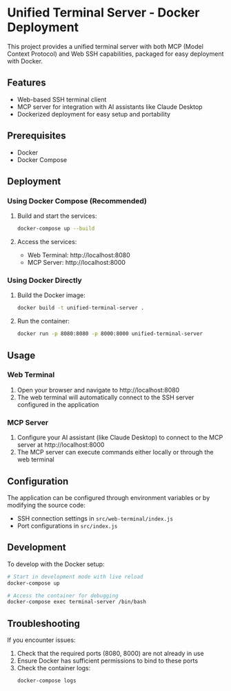 # Unified Terminal Server - Docker Deployment

This project provides a unified terminal server with both MCP (Model Context Protocol) and Web SSH capabilities, packaged for easy deployment with Docker.

## Features

- Web-based SSH terminal client
- MCP server for integration with AI assistants like Claude Desktop
- Dockerized deployment for easy setup and portability

## Prerequisites

- Docker
- Docker Compose

## Deployment

### Using Docker Compose (Recommended)

1. Build and start the services:
   ```bash
   docker-compose up --build
   ```

2. Access the services:
   - Web Terminal: http://localhost:8080
   - MCP Server: http://localhost:8000

### Using Docker Directly

1. Build the Docker image:
   ```bash
   docker build -t unified-terminal-server .
   ```

2. Run the container:
   ```bash
   docker run -p 8080:8080 -p 8000:8000 unified-terminal-server
   ```

## Usage

### Web Terminal

1. Open your browser and navigate to http://localhost:8080
2. The web terminal will automatically connect to the SSH server configured in the application

### MCP Server

1. Configure your AI assistant (like Claude Desktop) to connect to the MCP server at http://localhost:8000
2. The MCP server can execute commands either locally or through the web terminal

## Configuration

The application can be configured through environment variables or by modifying the source code:

- SSH connection settings in `src/web-terminal/index.js`
- Port configurations in `src/index.js`

## Development

To develop with the Docker setup:

```bash
# Start in development mode with live reload
docker-compose up

# Access the container for debugging
docker-compose exec terminal-server /bin/bash
```

## Troubleshooting

If you encounter issues:

1. Check that the required ports (8080, 8000) are not already in use
2. Ensure Docker has sufficient permissions to bind to these ports
3. Check the container logs:
   ```bash
   docker-compose logs